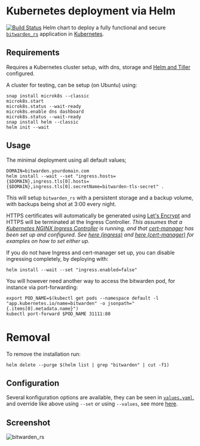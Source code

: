 # Kubernetes deployment via Helm
[![Build Status](https://travis-ci.com/Skeen/helm-bitwarden_rs.svg?branch=master)](https://travis-ci.com/Skeen/helm-bitwarden_rs)
Helm chart to deploy a fully functional and secure [`bitwarden_rs`](https://github.com/dani-garcia/bitwarden_rs) application in [Kubernetes](https://kubernetes.io/).

## Requirements
Requires a Kubernetes cluster setup, with dns, storage and [Helm and Tiller](https://docs.helm.sh/) configured.

A cluster for testing, can be setup (on Ubuntu) using:
```
snap install microk8s --classic
microk8s.start
microk8s.status --wait-ready
microk8s.enable dns dashboard
microk8s.status --wait-ready
snap install helm --classic
helm init --wait
```

## Usage
The minimal deployment using all default values;
```
DOMAIN=bitwarden.yourdomain.com
helm install --wait --set "ingress.hosts={$DOMAIN},ingress.tls[0].hosts={$DOMAIN},ingress.tls[0].secretName=bitwarden-tls-secret" .
```
This will setup `bitwarden_rs` with a persistent storage and a backup volume, with backups being shot at 3:00 every night.

HTTPS certificates will automatically be generated using [Let's Encrypt](https://letsencrypt.org/) and HTTPS will be terminated at the Ingress Controller.
*This assumes that a [Kubernetes NGINX Ingress Controller](https://github.com/kubernetes/ingress-nginx) is running, and that [cert-manager](https://github.com/jetstack/cert-manager) has been set up and configured. See [here (ingress)](https://github.com/icicimov/kubernetes-bitwarden_rs#nginx-proxy) and [here (cert-manager)](https://github.com/icicimov/kubernetes-bitwarden_rs#lets-encrypt) for examples on how to set either up.*

If you do not have Ingress and cert-manager set up, you can disable ingressing completely, by deploying with:
```
helm install --wait --set "ingress.enabled=false"
```
You will however need another way to access the bitwarden pod, for instance via port-forwarding:
```
export POD_NAME=$(kubectl get pods --namespace default -l "app.kubernetes.io/name=bitwarden" -o jsonpath="{.items[0].metadata.name}")
kubectl port-forward $POD_NAME 31111:80
```

# Removal
To remove the installation run:
```
helm delete --purge $(helm list | grep "bitwarden" | cut -f1)
```


## Configuration
Several konfiguration options are available, they can be seen in [`values.yaml`](https://github.com/hisankaran/helm-bitwarden_rs/blob/master/charts/bitwarden/values.yaml), and override like above using `--set` or using `--values`, see more [here](https://docs.helm.sh/helm/#helm-install).

## Screenshot

![bitwarden_rs](bitwarden.png "bitwarden_rs")
